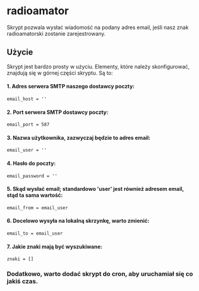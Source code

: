# radioamator
Skrypt pozwala wysłać wiadomość na podany adres email, jeśli nasz znak radioamatorski zostanie zarejestrowany.

## Użycie
Skrypt jest bardzo prosty w użyciu. Elementy, które należy skonfigurować, znajdują się w górnej części skryptu. Są to:

#### 1. Adres serwera SMTP naszego dostawcy poczty:
`email_host = ''`
#### 2. Port serwera SMTP dostawcy poczty:
`email_port = 587`
#### 3. Nazwa użytkownika, zazwyczaj będzie to adres email:
`email_user = ''`
#### 4. Hasło do poczty:
`email_password = ''`
#### 5. Skąd wysłać email; standardowo 'user' jest również adresem email, stąd ta sama wartość:
`email_from = email_user`
#### 6. Docelowo wysyła na lokalną skrzynkę, warto zmienić:
`email_to = email_user`
#### 7. Jakie znaki mają być wyszukiwane:
`znaki = []`

### Dodatkowo, warto dodać skrypt do cron, aby uruchamiał się co jakiś czas.
